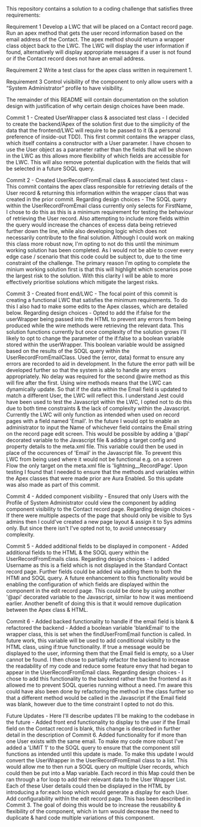 This repository contains a solution to a coding challenge that satisfies three requirements:

Requirement 1 Develop a LWC that will be placed on a Contact record page. Run an apex method that gets the user record information based on the email address of the Contact. The apex method should return a wrapper class object back to the LWC. The LWC will display the user information if found, alternatively will display appropriate messages if a user is not found or if the Contact record does not have an email address.

Requirement 2 Write a test class for the apex class written in requirement 1.

Requirement 3 Control visibility of the component to only allow users with a “System Administrator” profile to have visibility.

The remainder of this README will contain documentation on the solution design with justification of why certain design choices have been made.

Commit 1 - Created UserWrapper class & associated test class -
    I decided to create the backend/Apex of the solution first due to the simplicity of the data that the frontend/LWC will require to be passed to it (& a personal preference of inside-out TDD). 
    This first commit contains the wrapper class, which itself contains a constructor with a User parameter. I have chosen to use the User object as a parameter rather than the fields that will be shown in the LWC as this allows more flexibility of which fields are accessible for the LWC. This will also remove potential duplication with the fields that will be selected in a future SOQL query.

Commit 2 - Created UserRecordFromEmail class & associated test class -
    This commit contains the apex class responsible for retrieving details of the User record & returning this information within the wrapper class that was created in the prior commit. 
    Regarding design choices - 
        The SOQL query within the UserRecordFromEmail class currently only selects for FirstName, I chose to do this as this is a minimum requirement for testing the behaviour of retrieving the User record. Also attempting to include more fields within the query would increase the chances of excess data being retrieved further down the line, while also developing logic which does not necessarily contribute to the final solution. 
        Although I could work on making this class more robust now, I'm opting to not do this until the minimum working solution has been completed. As I would not be able to cover every edge case / scenario that this code could be subject to, due to the time constraint of the challenge. The primary reason I'm opting to complete the minium working solution first is that this will highlight which scenarios pose the largest risk to the solution. With this clarity I will be able to more effectively prioritise solutions which mitigate the largest risks. 

Commit 3 - Created front end/LWC -
    The focal point of this commit is creating a functional LWC that satisfies the minimum requirements. To do this I also had to make some edits to the Apex classes, which are detailed below.
    Regarding design choices -
        Opted to add the if:false for the userWrapper being passed into the HTML to prevent any errors from being produced while the wire methods were retrieving the relevant data. This solution functions currently but once complexity of the solution grows I'll likely to opt to change the parameter of the if:false to a boolean variable stored within the userWrapper. This boolean variable would be assigned based on the results of the SOQL query within the UserRecordFromEmailClass.
        Used the {error, data} format to ensure any errors are recorded to aid in development. In the future the error path will be developed further so that the system is able to handle any errors appropriately.
        No delay was required for the second @wire method as this will fire after the first.
        Using wire methods means that the LWC can dynamically update. So that if the data within the Email field is updated to match a different User, the LWC will reflect this.
        I understand Jest could have been used to test the Javascript within the LWC, I opted not to do this due to both time constraints & the lack of complexity within the Javascript.
        Currently the LWC will only function as intended when used on record pages with a field named 'Email'. In the future I would opt to enable an administrator to input the Name of whichever field contains the Email string on the record page edit screen. This would be possible by adding a '@api' decorated variable to the Javascript file & adding a target config and property details to the meta.xml file. This variable could then be used in place of the occurences of 'Email' in the Javascript file.
            To prevent this LWC from being used where it would not be functional e.g. on a screen Flow the only target on the meta.xml file is 'lightning__RecordPage'.
        Upon testing I found that I needed to ensure that the methods and variables within the Apex classes that were made prior are Aura Enabled. So this update was also made as part of this commit.

Commit 4 - Added component visibility -
    Ensured that only Users with the Profile of System Administrator could view the component by adding component visibility to the Contact record page. 
    Regarding design choices -
        If there were multiple aspects of the page that should only be visible to Sys admins then I could've created a new page layout & assign it to Sys admins only. But since there isn't I've opted not to, to avoid unnecessary complexity. 
        
Commit 5 - Added additional fields to be displayed in component -
    Added additional fields to the HTML & the SOQL query within the UserRecordFromEmails class.
    Regarding design choices -
        I added Username as this is a field which is not displayed in the Standard Contact record page.
        Further fields could be added via adding them to both the HTMl and SOQL query.
        A future enhancement to this functionality would be enabling the configuration of which fields are displayed within the component in the edit record page. This could be done by using another '@api' decorated variable to the Javascript, similar to how it was mentioend earlier. Another benefit of doing this is that it would remove duplication between the Apex class & HTML.

Commit 6 - Added backed functionality to handle if the email field is blank & refactored the backend -
    Added a boolean variable 'blankEmail' to the wrapper class, this is set when the findUserFromEmail function is called. In future work, this variable will be used to add conditional visibilty to the HTML class, using if:true functionality. If true a message would be displayed to the user, informing them that the Email field is empty, so a User cannot be found.
    I then chose to partially refactor the backend to increase the readability of my code and reduce some feature envy that had began to appear in the UserRecordFromEmail class.
    Regarding design choices -
        I chose to add this functionality to the backend rather than the frontend as it allowed me to prevent SOQL queries running without a need. I'm aware this could have also been done by refactoring the method in the class further so that a different method would be called in the Javascript if the Email field was blank, however due to the time constraint I opted to not do this. 

Future Updates - Here I'll describe updates I'll be making to the codebase in the future -
    Added front end functionality to display to the user if the Email field on the Contact record is blank, this change is described in further detail in the description of Commit 6.
    Added functionality for if more than one User exists with the same email. To make my code more robust I've added a 'LIMIT 1' to the SOQL query to ensure that the component still functions as intended until this update is made. To make this update I would convert the UserWrapper in the UserRecordFromEmail class to a list. This would allow me to then run a SOQL query on multiple User records, which could then be put into a Map variable. Each record in this Map could then be ran through a for loop to add their relevant data to the User Wrapper List. Each of these User details could then be displayed in the HTML by introducing a for:each loop which would generate a display for each User.
    Add configurability within the edit record page. This has been described in Commit 3. The goal of doing this would be to increase the reusability & flexibility of the component, which in turn would decrease the need to duplicate & hard code multiple variations of this component.
